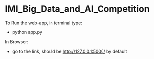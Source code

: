 # IMI_Big_Data_and_AI_Competition

To Run the web-app, in terminal type:
- python app.py 

In Browser:
- go to the link, should be http://127.0.0.1:5000/ by default
